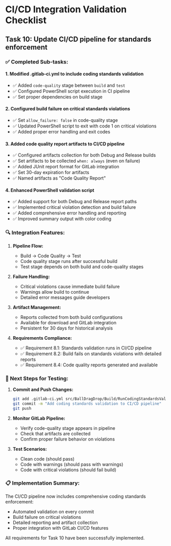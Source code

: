 # CI/CD Integration Validation Checklist

## Task 10: Update CI/CD pipeline for standards enforcement

### ✅ Completed Sub-tasks:

#### 1. Modified .gitlab-ci.yml to include coding standards validation
- ✅ Added `code-quality` stage between `build` and `test`
- ✅ Configured PowerShell script execution in CI pipeline
- ✅ Set proper dependencies on build stage

#### 2. Configured build failure on critical standards violations
- ✅ Set `allow_failure: false` in code-quality stage
- ✅ Updated PowerShell script to exit with code 1 on critical violations
- ✅ Added proper error handling and exit codes

#### 3. Added code quality report artifacts to CI/CD pipeline
- ✅ Configured artifacts collection for both Debug and Release builds
- ✅ Set artifacts to be collected `when: always` (even on failure)
- ✅ Added JUnit report format for GitLab integration
- ✅ Set 30-day expiration for artifacts
- ✅ Named artifacts as "Code Quality Report"

#### 4. Enhanced PowerShell validation script
- ✅ Added support for both Debug and Release report paths
- ✅ Implemented critical violation detection and build failure
- ✅ Added comprehensive error handling and reporting
- ✅ Improved summary output with color coding

### 🔍 Integration Features:

1. **Pipeline Flow:**
   - Build → Code Quality → Test
   - Code quality stage runs after successful build
   - Test stage depends on both build and code-quality stages

2. **Failure Handling:**
   - Critical violations cause immediate build failure
   - Warnings allow build to continue
   - Detailed error messages guide developers

3. **Artifact Management:**
   - Reports collected from both build configurations
   - Available for download and GitLab integration
   - Persistent for 30 days for historical analysis

4. **Requirements Compliance:**
   - ✅ Requirement 8.1: Standards validation runs in CI/CD pipeline
   - ✅ Requirement 8.2: Build fails on standards violations with detailed reports
   - ✅ Requirement 8.4: Code quality reports generated and available

### 🚀 Next Steps for Testing:

1. **Commit and Push Changes:**
   ```bash
   git add .gitlab-ci.yml src/BallDragDrop/Build/RunCodingStandardsValidation.ps1
   git commit -m "Add coding standards validation to CI/CD pipeline"
   git push
   ```

2. **Monitor GitLab Pipeline:**
   - Verify code-quality stage appears in pipeline
   - Check that artifacts are collected
   - Confirm proper failure behavior on violations

3. **Test Scenarios:**
   - Clean code (should pass)
   - Code with warnings (should pass with warnings)
   - Code with critical violations (should fail build)

### 📋 Implementation Summary:

The CI/CD pipeline now includes comprehensive coding standards enforcement:
- Automated validation on every commit
- Build failure on critical violations
- Detailed reporting and artifact collection
- Proper integration with GitLab CI/CD features

All requirements for Task 10 have been successfully implemented.